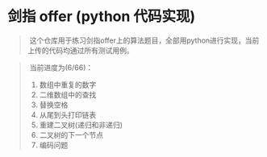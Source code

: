 #  剑指 offer (python 代码实现)


>  这个仓库用于练习剑指offer上的算法题目，全部用python进行实现，当前上传的代码均通过所有测试用例。     

>  当前进度为(6/66)：     
> 1. 数组中重复的数字     
> 2. 二维数组中的查找     
> 3. 替换空格
> 4. 从尾到头打印链表
> 5. 重建二叉树(递归和非递归)
> 6. 二叉树的下一个节点
> 7. 编码问题

